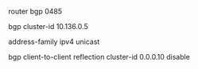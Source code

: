 router bgp 0485

 bgp cluster-id 10.136.0.5

 address-family ipv4 unicast

  bgp client-to-client reflection cluster-id 0.0.0.10 disable